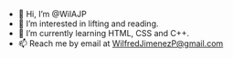 - 👋 Hi, I’m @WilAJP
- 👀 I’m interested in lifting and reading. 
- 🌱 I’m currently learning HTML, CSS and C++. 
- 📫 Reach me by email at WilfredJimenezP@gmail.com

<!---
WilAJP/WilAJP is a ✨ special ✨ repository because its `README.md` (this file) appears on your GitHub profile.
You can click the Preview link to take a look at your changes.
--->
